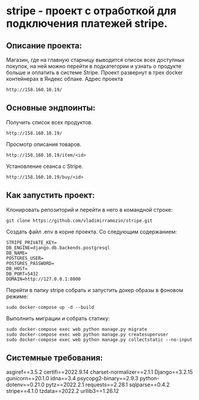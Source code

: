 # stripe - проект с отработкой для подключения платежей stripe.

## Описание проекта:
Магазин, где на главную старницу выводится список всех доступных покупок, на ней можно перейти в подкатегории и узнать 
о продукте больше и оплатить в системе Stripe.
Проект развернут в трех docker контейнерах в Яндекс облаке. Адрес проекта 
```
http://158.160.10.19/  
```
## Основные эндпоинты:
Получить список всех продуктов.
```
http://158.160.10.19/
```
Просмотр описания товаров.
```
http://158.160.10.19/item/<id>
```
Установление сеанса с Stripe.
```
http://158.160.10.19/buy/<id>
```
## Как запустить проект:

Клонировать репозиторий и перейти в него в командной строке:
```
git clone https://github.com/vladimirramozin/stripe.git
```
Создать файл .env в корне проекта. Со следующим содержанием:
```
STRIPE_PRIVATE_KEY=
DB_ENGINE=django.db.backends.postgresql
DB_NAME=
POSTGRES_USER=
POSTGRES_PASSWORD=
DB_HOST=
DB_PORT=5432
DOMAIN=http://127.0.0.1:8000
```
Перейти в папку stripe собрать и запустить докер образы в фоновом режиме:
```
sudo docker-compose up -d --build
```

Выполнить миграции и собрать статику:
```
sudo docker-compose exec web python manage.py migrate
sudo docker-compose exec web python manage.py createsuperuser
sudo docker-compose exec web python manage.py collectstatic --no-input 
```

## Системные требования:
asgiref==3.5.2
certifi==2022.9.14
charset-normalizer==2.1.1
Django==3.2.15
gunicorn==20.1.0
idna==3.4
psycopg2-binary==2.9.3
python-dotenv==0.21.0
pytz==2022.2.1
requests==2.28.1
sqlparse==0.4.2
stripe==4.1.0
tzdata==2022.2
urllib3==1.26.12
